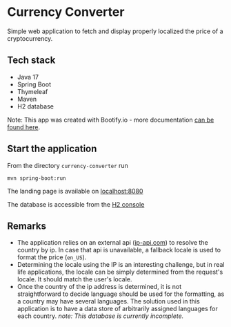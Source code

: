 # Currency Converter
Simple web application to fetch and display properly localized the price of a cryptocurrency.
## Tech stack
- Java 17
- Spring Boot 
- Thymeleaf
- Maven
- H2 database 

Note: This app was created with Bootify.io - more documentation [can be found here](https://bootify.io/docs/). 
## Start the application

From the directory `currency-converter` run
```
mvn spring-boot:run
```
The landing page is available on [localhost:8080](localhost:8080)

The database is accessible from the [H2 console](http://localhost:8080/h2-console)

## Remarks 

- The application relies on an external api ([ip-api.com](http://ip-api.com/json/)) to resolve the country by ip. In case that api is unavailable, 
a fallback locale is used to format the price (`en_US`). 
- Determining the locale using the IP is an interesting challenge, but in real life applications, the locale can 
be simply determined from the request's locale. It should match the user's locale. 
- Once the country of the ip address is determined, it is not straightforward to decide language should be used for the 
formatting, as a country may have several languages. The solution used in this application is to have a data store of arbitrarily assigned languages for each country. 
*note: This database is currently incomplete.*  
